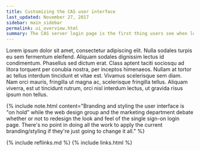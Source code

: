 ```yaml
---
title: Customizing the CAS user interface
last_updated: November 27, 2017
sidebar: main_sidebar
permalink: ui_overview.html
summary: The CAS server login page is the first thing users see when logging into any CAS-ified service. It should reflect the branding and style of the organization to be clearly recognizable, and should also take advantage of available features to prevent spoofing attempts.
---
```


Lorem ipsum dolor sit amet, consectetur adipiscing elit. Nulla sodales turpis eu sem fermentum eleifend. Aliquam sodales dignissim lectus id condimentum. Phasellus sed dictum erat. Class aptent taciti sociosqu ad litora torquent per conubia nostra, per inceptos himenaeos. Nullam at tortor ac tellus interdum tincidunt et vitae est. Vivamus scelerisque sem diam. Nam orci mauris, fringilla ut magna ac, scelerisque fringilla tellus. Aliquam viverra, est ut tincidunt rutrum, orci nisl interdum lectus, ut gravida risus ipsum non tellus.

{% include note.html content="Branding and styling the user interface is \"on hold\" while the web design group and the marketing department debate whether or not to redesign the look and feel of the single sign-on login page. There's no point in doing all the work to apply the current branding/styling if they're just going to change it all." %}

{% include reflinks.md %}
{% include links.html %}
